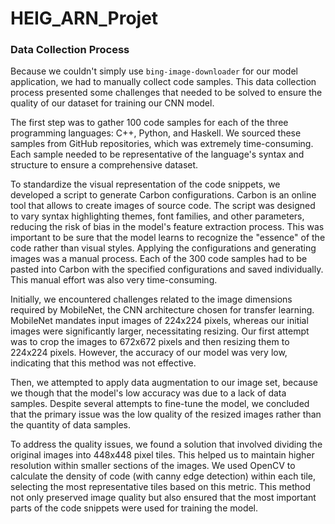 # HEIG_ARN_Projet



### Data Collection Process

Because we couldn't simply use  `bing-image-downloader` for our model application, we had to manually collect code samples. This data collection process presented some challenges that needed to be solved to ensure the quality of our dataset for training our CNN model.

The first step was to gather 100 code samples for each of the three programming languages: C++, Python, and Haskell. We sourced these samples from GitHub repositories, which was extremely time-consuming. Each sample needed to be representative of the language's syntax and structure to ensure a comprehensive dataset.

To standardize the visual representation of the code snippets, we developed a script to generate Carbon configurations. Carbon is an online tool that allows to create images of source code. The script was designed to vary syntax highlighting themes, font families, and other parameters, reducing the risk of bias in the model's feature extraction process. This was important to be sure that the model learns to recognize the "essence" of the code rather than visual styles. Applying the configurations and generating images was a manual process. Each of the 300 code samples had to be pasted into Carbon with the specified configurations and saved individually. This manual effort was also very time-consuming.

Initially, we encountered challenges related to the image dimensions required by MobileNet, the CNN architecture chosen for transfer learning. MobileNet mandates input images of 224x224 pixels, whereas our initial images were significantly larger, necessitating resizing. Our first attempt was to crop the images to 672x672 pixels and then resizing them to 224x224 pixels. However, the accuracy of our model was very low, indicating that this method was not effective.

Then, we attempted to apply data augmentation to our image set, because we though that the model's low accuracy was due to a lack of data samples. Despite several attempts to fine-tune the model, we concluded that the primary issue was the low quality of the resized images rather than the quantity of data samples.

To address the quality issues, we found a solution that involved dividing the original images into 448x448 pixel tiles. This helped us to maintain higher resolution within smaller sections of the images. We used OpenCV to calculate the density of code (with canny edge detection) within each tile, selecting the most representative tiles based on this metric. This method not only preserved image quality but also ensured that the most important parts of the code snippets were used for training the model.